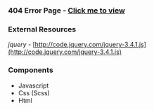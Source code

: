 ### 404 Error Page - [Click me to view](https://algobook-io.github.io/Frontend-plugins/loading_spinner/)

### External Resources
_jquery_ - [http://code.jquery.com/jquery-3.4.1.js](http://code.jquery.com/jquery-3.4.1.js)

### Components
* Javascript 
* Css (Scss)
* Html
